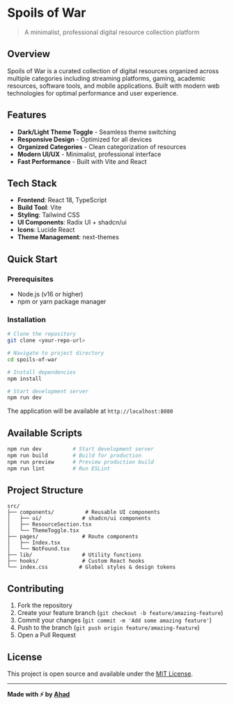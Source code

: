 # Spoils of War

> A minimalist, professional digital resource collection platform

## Overview

Spoils of War is a curated collection of digital resources organized across multiple categories including streaming platforms, gaming, academic resources, software tools, and mobile applications. Built with modern web technologies for optimal performance and user experience.

## Features

- **Dark/Light Theme Toggle** - Seamless theme switching
- **Responsive Design** - Optimized for all devices
- **Organized Categories** - Clean categorization of resources
- **Modern UI/UX** - Minimalist, professional interface
- **Fast Performance** - Built with Vite and React

## Tech Stack

- **Frontend**: React 18, TypeScript
- **Build Tool**: Vite
- **Styling**: Tailwind CSS
- **UI Components**: Radix UI + shadcn/ui
- **Icons**: Lucide React
- **Theme Management**: next-themes

## Quick Start

### Prerequisites

- Node.js (v16 or higher)
- npm or yarn package manager

### Installation

```bash
# Clone the repository
git clone <your-repo-url>

# Navigate to project directory
cd spoils-of-war

# Install dependencies
npm install

# Start development server
npm run dev
```

The application will be available at `http://localhost:8080`

## Available Scripts

```bash
npm run dev          # Start development server
npm run build        # Build for production
npm run preview      # Preview production build
npm run lint         # Run ESLint
```

## Project Structure

```
src/
├── components/          # Reusable UI components
│   ├── ui/             # shadcn/ui components
│   ├── ResourceSection.tsx
│   └── ThemeToggle.tsx
├── pages/              # Route components
│   ├── Index.tsx
│   └── NotFound.tsx
├── lib/                # Utility functions
├── hooks/              # Custom React hooks
└── index.css          # Global styles & design tokens
```

## Contributing

1. Fork the repository
2. Create your feature branch (`git checkout -b feature/amazing-feature`)
3. Commit your changes (`git commit -m 'Add some amazing feature'`)
4. Push to the branch (`git push origin feature/amazing-feature`)
5. Open a Pull Request

## License

This project is open source and available under the [MIT License](LICENSE).

---

**Made with ⚡ by [Ahad](https://github.com/ah4ddd)**
